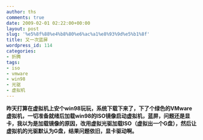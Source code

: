 ```yaml
---
author: ths
comments: true
date: 2009-02-01 02:22:00+00:00
layout: post
slug: '%e5%8f%88%e4%b8%80%e6%ac%a1%e8%93%9d%e5%b1%8f'
title: 又一次蓝屏
wordpress_id: 114
categories:
- 折腾
tags:
- iso
- vmware
- win98
- 光驱
- 虚拟机
---
```


**昨天打算在虚拟机上安个win98玩玩，系统下载下来了，下了个绿色的VMware虚拟机，一切准备就绪后加载win98的ISO镜像启动虚拟机，蓝屏，问题还是显卡，我以为是加载镜像的原因，改用虚拟光驱加载ISO（虚拟出一个G盘），然后让虚拟机的光驱默认为G盘，结果问题依旧，显卡驱动啊。**



